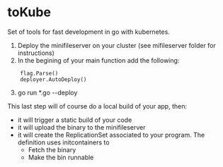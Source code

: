 toKube
======

Set of tools for fast development in go with kubernetes.

1) Deploy the minifileserver on your cluster (see mifileserver folder for instructions)
2) In the begining of your main function add the following:
```
	flag.Parse()
	deployer.AutoDeploy()
``` 
3) go run *.go --deploy

This last step will of course do a local build of your app, then:
* it will trigger a static build of your code
* it will upload the binary to the minifileserver
* it will create the ReplicationSet associated to your program. The definition uses initcontainers to
  * Fetch the binary
  * Make the bin runnable

